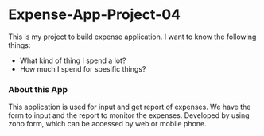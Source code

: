 # Expense-App-Project-04
This is my project to build expense application. I want to know the following things:
- What kind of thing I spend a lot?
- How much I spend for spesific things?

### About this App
This application is used for input and get report of expenses. We have the form to input and the report to monitor the expenses. Developed by using zoho form, which can be accessed by web or mobile phone.
